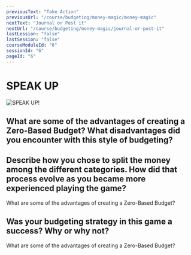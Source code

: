 ```yaml
---
previousText: "Take Action"
previousUrl: "/course/budgeting/money-magic/money-magic"
nextText: "Journal or Post it"
nextUrl: "/course/budgeting/money-magic/journal-or-post-it"
lastLession: "false"
lastSession: "false"
courseModuleId: "6"
sessionId: "6"
pageId: "6"
---
```



# SPEAK UP

![SPEAK UP!](/assets/img/lets-talk-about-it.png) 

## What are some of the advantages of creating a Zero-Based Budget? What disadvantages did you encounter with this style of budgeting?
<sparkle-feed-post assignment-name="What are some of the advantages of creating a Zero-Based Budget?" ></sparkle-feed-post>

## Describe how you chose to split the money among the different categories. How did that process evolve as you became more experienced playing the game? 
<sparkle-feed-post assignment-name="Describe how you chose to split the money among the different categories." >What are some of the advantages of creating a Zero-Based Budget?</sparkle-feed-post>

## Was your budgeting strategy in this game a success? Why or why not?
<sparkle-feed-post assignment-name="What are some of the advantages of creating a Zero-Based Budget?" >What are some of the advantages of creating a Zero-Based Budget?</sparkle-feed-post>
